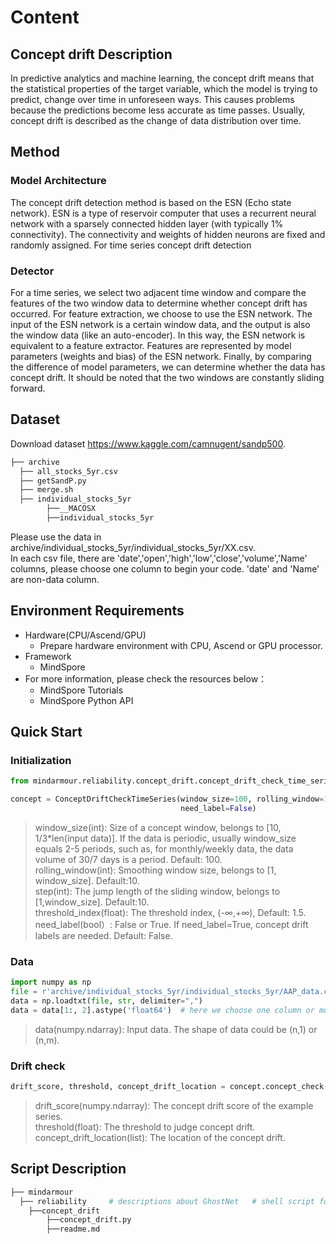 # Content

## Concept drift Description

In predictive analytics and machine learning, the concept drift means that the statistical properties of the target variable, which the model is trying to predict, change over time in unforeseen ways. This causes problems because the predictions become less accurate as time passes. Usually, concept drift is described as the change of data distribution over time.

## Method

### Model Architecture

The concept drift detection method is based on the ESN (Echo state network). ESN is a type of reservoir computer that uses a recurrent neural network with a sparsely connected hidden layer (with typically 1% connectivity). The connectivity and weights of hidden neurons are fixed and randomly assigned.
For time series concept drift detection

### Detector

For a time series, we select two adjacent time window and compare the features of the two window data to determine whether concept drift has occurred. For feature extraction, we choose to use the ESN network. The input of the ESN network is a certain window data, and the output is also the window data (like an auto-encoder). In this way, the ESN network is equivalent to a feature extractor. Features are represented by model parameters (weights and bias) of the ESN network. Finally, by comparing the difference of model parameters, we can determine whether the data has concept drift. It should be noted that the two windows are constantly sliding forward.

## Dataset

Download dataset https://www.kaggle.com/camnugent/sandp500.

```bash
├── archive
  ├── all_stocks_5yr.csv
  ├── getSandP.py
  ├── merge.sh
  ├── individual_stocks_5yr
        ├──__MACOSX
        ├──individual_stocks_5yr
```

Please use the data in archive/individual_stocks_5yr/individual_stocks_5yr/XX.csv.  
In each csv file, there are 'date','open','high','low','close','volume','Name' columns, please choose one column to begin your code. 'date' and 'Name' are non-data column.  

## Environment Requirements

- Hardware(CPU/Ascend/GPU)
    - Prepare hardware environment with CPU, Ascend or GPU processor.
- Framework
    - MindSpore
- For more information, please check the resources below：
    - MindSpore Tutorials
    - MindSpore Python API

## Quick Start

### Initialization

```python
from mindarmour.reliability.concept_drift.concept_drift_check_time_series import ConceptDriftCheckTimeSeries

concept = ConceptDriftCheckTimeSeries(window_size=100, rolling_window=10, step=10, threshold_index=1.5,
                                      need_label=False)
```

>window_size(int): Size of a concept window, belongs to [10, 1/3*len(input data)]. If the data is periodic, usually window_size equals 2-5 periods, such as, for monthly/weekly data, the data volume of 30/7 days is a period. Default: 100.  
rolling_window(int): Smoothing window size, belongs to [1, window_size]. Default:10.  
step(int): The jump length of the sliding window, belongs to [1,window_size]. Default:10.  
threshold_index(float): The threshold index, (-∞,+∞), Default: 1.5.  
need_label(bool）: False or True. If need_label=True, concept drift labels are needed. Default: False.  

### Data

```python
import numpy as np
file = r'archive/individual_stocks_5yr/individual_stocks_5yr/AAP_data.csv'
data = np.loadtxt(file, str, delimiter=",")
data = data[1:, 2].astype('float64')  # here we choose one column or multiple columns data[1:, 2:5].
```

>data(numpy.ndarray): Input data. The shape of data could be (n,1) or (n,m).

### Drift check

```python
drift_score, threshold, concept_drift_location = concept.concept_check(data)
```

>drift_score(numpy.ndarray): The concept drift score of the example series.  
threshold(float): The threshold to judge concept drift.  
concept_drift_location(list): The location of the concept drift.

## Script Description

```python
├── mindarmour
  ├── reliability     # descriptions about GhostNet   # shell script for evaluation with CPU, GPU or Ascend
    ├──concept_drift
        ├──concept_drift.py
        ├──readme.md
```

